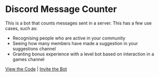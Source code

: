 # Discord Message Counter

This is a bot that counts messages sent in a server. This has a few use cases, such as:

- Recognising people who are active in your community
- Seeing how many members have made a suggestion in your suggestions channel
- Granting bonus experience with a level bot based on interaction in a games channel

[View the Code](https://github.com/nhcarrigan/discord-message-counter) | [Invite the Bot](https://discord.com/api/oauth2/authorize?client_id=888294003966103572&permissions=0&scope=bot%20applications.commands)
